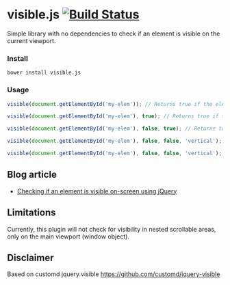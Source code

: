 visible.js [![Build Status](https://travis-ci.org/mvader/visible.js.svg)](https://travis-ci.org/mvader/visible.js)
===========================

Simple library with no dependencies to check if an element is visible on the current viewport.

### Install

```
bower install visible.js
```

### Usage
```javascript
visible(document.getElementById('my-elem')); // Returns true if the element is visible!

visible(document.getElementById('my-elem'), true); // Returns true if the element is partially or completely visible!

visible(document.getElementById('my-elem'), false, true); // Returns true if the element is visible even if it's hidden!

visible(document.getElementById('my-elem'), false, false, 'vertical'); // Returns true if the element is visible vertically!

visible(document.getElementById('my-elem'), false, false, 'vertical'); // Returns true if the element is visible horizontally!
```

Blog article
-----------

- [Checking if an element is visible on-screen using jQuery](http://www.teamdf.com/web/jquery-element-onscreen-visibility/194/)


Limitations
-----------

Currently, this plugin will not check for visibility in nested scrollable areas, only on the main viewport (window object).

Disclaimer
----------

Based on customd jquery.visible https://github.com/customd/jquery-visible
